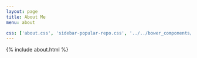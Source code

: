 ```yaml
---
layout: page
title: About Me
menu: about

css: ['about.css', 'sidebar-popular-repo.css', '../../bower_components/flag-icon-css/css/flag-icon.min.css']
---
```


{% include about.html %}
